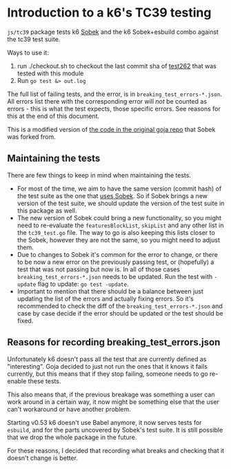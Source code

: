 # Introduction to a k6's TC39 testing

`js/tc39` package tests k6 [Sobek](https://github.com/grafana/sobek) and the k6 Sobek+esbuild combo against the tc39 test suite.

Ways to use it:
1. run ./checkout.sh to checkout the last commit sha of [test262](https://github.com/tc39/test262)
   that was tested with this module
2. Run `go test &> out.log`

The full list of failing tests, and the error, is in `breaking_test_errors-*.json`. All errors list there with the corresponding error will *not* be counted as errors - this is what the test expects, those specific errors. See reasons for this at the end of this document.

This is a modified version of [the code in the original goja
repo](https://github.com/dop251/goja/blob/master/tc39_test.go) that Sobek was forked from.

## Maintaining the tests

There are few things to keep in mind when maintaining the tests.

* For most of the time, we aim to have the same version (commit hash) of the test suite as the one that [uses Sobek](https://github.com/grafana/sobek/blob/main/.tc39_test262_checkout.sh#L3). So if Sobek brings a new version of the test suite, we should update the version of the test suite in this package as well.
* The new version of Sobek could bring a new functionality, so you might need to re-evaluate the `featuresBlockList`, `skipList` and any other list in the `tc39_test.go` file. The way to go is also keeping this lists closer to the Sobek, however they are not the same, so you might need to adjust them.
* Due to changes to Sobek it's common for the error to change, or there to be now a new error on the previously passing test, or (hopefully) a test that was not passing but now is.
In all of those cases `breaking_test_errors-*.json` needs to be updated. Run the test with `-update` flag to update: `go test -update`.
* Important to mention that there should be a balance between just updating the list of the errors and actually fixing errors. So it's recommended to check the diff of the `breaking_test_errors-*.json` and case by case decide if the error should be updated or the test should be fixed.


## Reasons for recording breaking_test_errors.json

Unfortunately k6 doesn't pass all the test that are currently defined as "interesting".
Goja decided to just not run the ones that it knows it fails currently, but this
means that if they stop failing, someone needs to go re-enable these tests.

This also means that, if the
previous breakage was something a user can work around in a certain way, it now might be something
else that the user can't workaround or have another problem.

Starting v0.53 k6 doesn't use Babel anymore, it now serves tests for `esbuild`, and for the parts uncovered by Sobek's test suite. It is still possible that we drop the whole package in the future.

For these reasons, I decided that recording what breaks and checking that it doesn't change is better.
